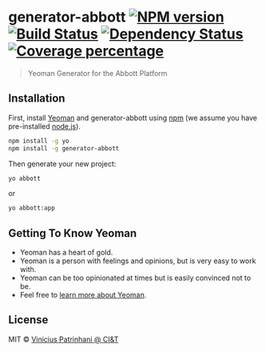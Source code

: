 # generator-abbott [![NPM version][npm-image]][npm-url] [![Build Status][travis-image]][travis-url] [![Dependency Status][daviddm-image]][daviddm-url] [![Coverage percentage][coveralls-image]][coveralls-url]
>Yeoman Generator for the Abbott Platform

## Installation

First, install [Yeoman](http://yeoman.io) and generator-abbott using [npm](https://www.npmjs.com/) (we assume you have pre-installed [node.js](https://nodejs.org/)).

```bash
npm install -g yo
npm install -g generator-abbott
```

Then generate your new project:

```bash
yo abbott
```
or
```bash
yo abbott:app
```

## Getting To Know Yeoman

 * Yeoman has a heart of gold.
 * Yeoman is a person with feelings and opinions, but is very easy to work with.
 * Yeoman can be too opinionated at times but is easily convinced not to be.
 * Feel free to [learn more about Yeoman](http://yeoman.io/).

## License

MIT © [Vinicius Patrinhani @ CI&amp;T](http://www.ciandt.com)

[npm-image]: https://badge.fury.io/js/generator-abbott.svg
[npm-url]: https://npmjs.org/package/generator-abbott
[travis-image]: https://travis-ci.org/AbbottPlatform/generator-abbott.svg?branch=master
[travis-url]: https://travis-ci.org/AbbottPlatform/generator-abbott
[daviddm-image]: https://david-dm.org/AbbottPlatform/generator-abbott.svg?theme=shields.io
[daviddm-url]: https://david-dm.org/AbbottPlatform/generator-abbott
[coveralls-image]: https://coveralls.io/repos/AbbottPlatform/generator-abbott/badge.svg
[coveralls-url]: https://coveralls.io/r/AbbottPlatform/generator-abbott
